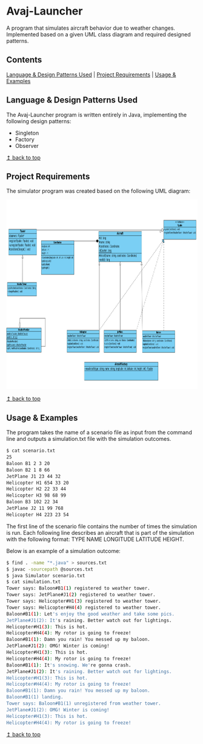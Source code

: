 # <a name="top">Avaj-Launcher</a>
A program that simulates aircraft behavior due to weather changes. Implemented based on a given UML class diagram and required designed patterns.

## Contents

[Language & Design Patterns Used](#language_patterns) | [Project Requirements](#requirements) | [Usage & Examples](#usage_examples)

## <a name="Language_patterns">Language & Design Patterns Used</a>

The Avaj-Launcher program is written entirely in Java, implementing the following design patterns:

* Singleton
* Factory
* Observer

<a href="#top">↥ back to top</a>

## <a name="requirements">Project Requirements</a>

The simulator program was created based on the following UML diagram:

<img src="uml_diagram.jpg" width="800" height="500">

<a href="#top">↥ back to top</a>

## <a name="usage_examples">Usage & Examples</a>

The program takes the name of a scenario file as input from the command line and outputs a simulation.txt file with the simulation outcomes.

```bash
$ cat scenario.txt
25
Baloon B1 2 3 20
Baloon B2 1 8 66
JetPlane J1 23 44 32
Helicopter H1 654 33 20
Helicopter H2 22 33 44
Helicopter H3 98 68 99
Baloon B3 102 22 34
JetPlane J2 11 99 768
Helicopter H4 223 23 54
```

The first line of the scenario file contains the number of times the simulation is run. Each following line describes an aircraft that is part of the simulation with the following format: TYPE NAME LONGITUDE LATITUDE HEIGHT. 

Below is an example of a simulation outcome:

```bash
$ find . -name "*.java" > sources.txt
$ javac -sourcepath @sources.txt
$ java Simulator scenario.txt
$ cat simulation.txt
Tower says: Baloon#B1(1) registered to weather tower.
Tower says: JetPlane#J1(2) registered to weather tower.
Tower says: Helicopter#H1(3) registered to weather tower.
Tower says: Helicopter#H4(4) registered to weather tower.
Baloon#B1(1): Let's enjoy the good weather and take some pics.
JetPlane#J1(2): It's raining. Better watch out for lightings.
Helicopter#H1(3): This is hot.
Helicopter#H4(4): My rotor is going to freeze!
Baloon#B1(1): Damn you rain! You messed up my baloon.
JetPlane#J1(2): OMG! Winter is coming!
Helicopter#H1(3): This is hot.
Helicopter#H4(4): My rotor is going to freeze!
Baloon#B1(1): It's snowing. We're gonna crash.
JetPlane#J1(2): It's raining. Better watch out for lightings.
Helicopter#H1(3): This is hot.
Helicopter#H4(4): My rotor is going to freeze!
Baloon#B1(1): Damn you rain! You messed up my baloon.
Baloon#B1(1) landing.
Tower says: Baloon#B1(1) unregistered from weather tower.
JetPlane#J1(2): OMG! Winter is coming!
Helicopter#H1(3): This is hot.
Helicopter#H4(4): My rotor is going to freeze!
```

<a href="#top">↥ back to top</a>